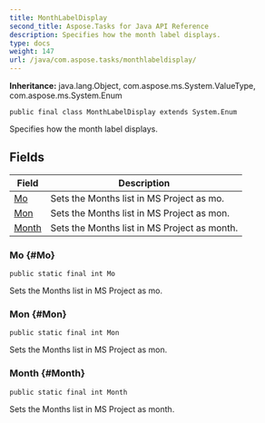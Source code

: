 ```yaml
---
title: MonthLabelDisplay
second_title: Aspose.Tasks for Java API Reference
description: Specifies how the month label displays.
type: docs
weight: 147
url: /java/com.aspose.tasks/monthlabeldisplay/
---
```


**Inheritance:**
java.lang.Object, com.aspose.ms.System.ValueType, com.aspose.ms.System.Enum
```
public final class MonthLabelDisplay extends System.Enum
```

Specifies how the month label displays.
## Fields

| Field | Description |
| --- | --- |
| [Mo](#Mo) | Sets the Months list in MS Project as mo. |
| [Mon](#Mon) | Sets the Months list in MS Project as mon. |
| [Month](#Month) | Sets the Months list in MS Project as month. |
### Mo {#Mo}
```
public static final int Mo
```


Sets the Months list in MS Project as mo.

### Mon {#Mon}
```
public static final int Mon
```


Sets the Months list in MS Project as mon.

### Month {#Month}
```
public static final int Month
```


Sets the Months list in MS Project as month.

